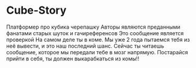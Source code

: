 # Cube-Story
Платформер про кубика черепашку
Авторы являются преданными фанатами старых шуток и гачиреференсов
Это сообщение является проверкой
На самом деле ты в коме. Мы уже 2 года пытаемся тебя из неё вывести, и это наш последний шанс. Сейчас ты читаешь сообщение, которое мы передали тебе в мозг напрямую. Постарайся прийти в себя, ты должен выкарабкаться из комы!!
